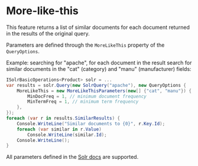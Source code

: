 # More-like-this

This feature returns a list of similar documents for each document returned in the results of the original query.

Parameters are defined through the `MoreLikeThis` property of the `QueryOptions`.

Example: searching for "apache", for each document in the result search for similar documents in the "cat" (category) and "manu" (manufacturer) fields:

```C#
ISolrBasicOperations<Product> solr = ...
var results = solr.Query(new SolrQuery("apache"), new QueryOptions {
    MoreLikeThis = new MoreLikeThisParameters(new[] {"cat", "manu"}) {
        MinDocFreq = 1, // minimum document frequency
        MinTermFreq = 1, // minimum term frequency
    },
});
foreach (var r in results.SimilarResults) {
    Console.WriteLine("Similar documents to {0}", r.Key.Id);
    foreach (var similar in r.Value)
        Console.WriteLine(similar.Id);
    Console.WriteLine();
}
```

All parameters defined in the [Solr docs](http://wiki.apache.org/solr/MoreLikeThis) are supported.
